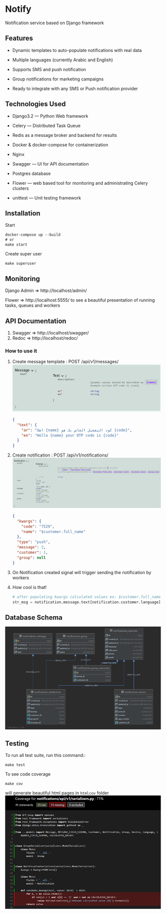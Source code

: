 Notify
========

Notification service based on Django framework


Features
--------

* Dynamic templates to auto-populate notifications with real data

* Multiple languages (currently Arabic and English)

* Supports SMS and push notification

* Group notifications for marketing campaigns

* Ready to integrate with any SMS or Push notification provider


Technologies Used
-----------------

* Django3.2 — Python Web framework

* Celery — Distributed Task Queue

* Redis as a message broker and backend for results

* Docker & docker-compose for containerization
  
* Nginx

* Swagger — UI for API documentation

* Postgres database

* Flower —  web based tool for monitoring and administrating Celery clusters

* unittest — Unit testing framework


Installation
------------

Start

    docker-compose up --build
    # or
    make start

Create super user

    make superuser

Monitoring
----------

Django Admin => http://localhost/admin/

Flower => http://localhost:5555/ to see a beautiful presentation of running tasks, queues and workers


API Documentation
-----------------

1. Swagger => http://localhost/swagger/
2. Redoc => http://localhost/redoc/

### How to use it

1. Create message template : POST /api/v1/messages/
   ![img.png](data/docs/message.png)
    ```json
    {
      "text": {
        "ar": "اهلا {name} كود التفعيل الخاص بك هو {code}",
        "en": "Hello {name} your OTP code is {code}"
      }
    }
    ```

2. Create notification : POST /api/v1/notifications/
    ![img.png](data/docs/notification.png)
    ```json
    {
      "kwargs": {
        "code": "7529",
        "name": "$customer.full_name"
      },
      "type": "push",
      "message": 2,
      "customer": 1,
      "group": null
    }
    ```

3. On Notification created signal will trigger sending the notification by workers

4. How cool is that!
    ```python
    # after populating kwargs calculated values ex: $customer.full_name
    str_msg = notification.message.text[notification.customer.language].format(**notification.kwargs)
    ```
Database Schema
---------------

![img.png](data/docs/DbSchema.PNG)


Testing
-------
To run all test suite, run this command::

    make test

To see code coverage
    
    make cov
will generate beautiful html pages in `htmlcov` folder
![img.png](data/docs/coverage.png)
